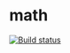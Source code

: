 # math
[![Build status](https://ci.appveyor.com/api/projects/status/hw5toj6eude0l3fb?svg=true)](https://ci.appveyor.com/project/Milfagirl/math)